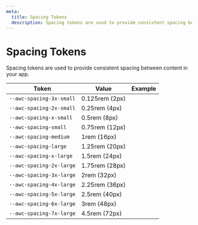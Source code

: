 ```yaml
---
meta:
  title: Spacing Tokens
  description: Spacing tokens are used to provide consistent spacing between content in your app.
---
```


# Spacing Tokens

Spacing tokens are used to provide consistent spacing between content in your app.

| Token                    | Value          | Example                                                                                                           |
| ------------------------ | -------------- | ----------------------------------------------------------------------------------------------------------------- |
| `--awc-spacing-3x-small` | 0.125rem (2px) | <div class="spacing-demo" style="width: var(--awc-spacing-3x-small); height: var(--awc-spacing-3x-small);"></div> |
| `--awc-spacing-2x-small` | 0.25rem (4px)  | <div class="spacing-demo" style="width: var(--awc-spacing-2x-small); height: var(--awc-spacing-2x-small);"></div> |
| `--awc-spacing-x-small`  | 0.5rem (8px)   | <div class="spacing-demo" style="width: var(--awc-spacing-x-small); height: var(--awc-spacing-x-small);"></div>   |
| `--awc-spacing-small`    | 0.75rem (12px) | <div class="spacing-demo" style="width: var(--awc-spacing-small); height: var(--awc-spacing-small);"></div>       |
| `--awc-spacing-medium`   | 1rem (16px)    | <div class="spacing-demo" style="width: var(--awc-spacing-medium); height: var(--awc-spacing-medium);"></div>     |
| `--awc-spacing-large`    | 1.25rem (20px) | <div class="spacing-demo" style="width: var(--awc-spacing-large); height: var(--awc-spacing-large);"></div>       |
| `--awc-spacing-x-large`  | 1.5rem (24px)  | <div class="spacing-demo" style="width: var(--awc-spacing-x-large); height: var(--awc-spacing-x-large);"></div>   |
| `--awc-spacing-2x-large` | 1.75rem (28px) | <div class="spacing-demo" style="width: var(--awc-spacing-2x-large); height: var(--awc-spacing-2x-large);"></div> |
| `--awc-spacing-3x-large` | 2rem (32px)    | <div class="spacing-demo" style="width: var(--awc-spacing-3x-large); height: var(--awc-spacing-3x-large);"></div> |
| `--awc-spacing-4x-large` | 2.25rem (36px) | <div class="spacing-demo" style="width: var(--awc-spacing-4x-large); height: var(--awc-spacing-4x-large);"></div> |
| `--awc-spacing-5x-large` | 2.5rem (40px)  | <div class="spacing-demo" style="width: var(--awc-spacing-5x-large); height: var(--awc-spacing-5x-large);"></div> |
| `--awc-spacing-6x-large` | 3rem (48px)    | <div class="spacing-demo" style="width: var(--awc-spacing-6x-large); height: var(--awc-spacing-6x-large);"></div> |
| `--awc-spacing-7x-large` | 4.5rem (72px)  | <div class="spacing-demo" style="width: var(--awc-spacing-7x-large); height: var(--awc-spacing-7x-large);"></div> |
